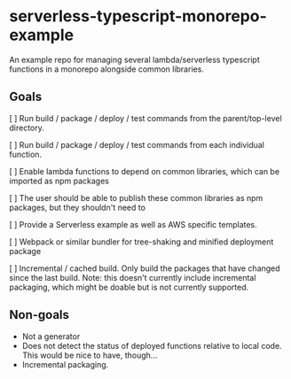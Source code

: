 # serverless-typescript-monorepo-example
An example repo for managing several lambda/serverless typescript functions in a monorepo alongside common libraries. 

## Goals
 [ ] Run build / package / deploy / test commands from the parent/top-level directory.
 
 [ ] Run build / package / deploy / test commands from each individual function.
 
 [ ] Enable lambda functions to depend on common libraries, which can be imported as npm packages
 
 [ ] The user should be able to publish these common libraries as npm packages, but they shouldn't need to
 
 [ ] Provide a Serverless example as well as AWS specific templates.
 
 [ ] Webpack or similar bundler for tree-shaking and minified deployment package
 
 [ ] Incremental / cached build. Only build the packages that have changed since the last build. Note: this doesn't currently include incremental packaging, which might be doable but is not currently supported.

## Non-goals
 - Not a generator
 - Does not detect the status of deployed functions relative to local code. This would be nice to have, though...
 - Incremental packaging.
 
